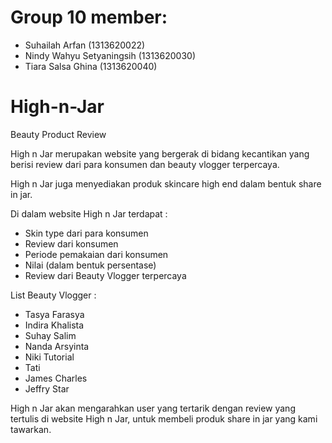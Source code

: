 # Group 10 member:
- Suhailah Arfan (1313620022)
- Nindy Wahyu Setyaningsih (1313620030)
- Tiara Salsa Ghina (1313620040)

# High-n-Jar
Beauty Product Review

High n Jar merupakan website yang bergerak di bidang kecantikan yang berisi review dari para konsumen dan beauty vlogger terpercaya. 

High n Jar juga menyediakan produk skincare high end dalam bentuk share in jar.

Di dalam website High n Jar terdapat :
- Skin type dari para konsumen
- Review dari konsumen
- Periode pemakaian dari konsumen
- Nilai (dalam bentuk persentase)
- Review dari Beauty Vlogger terpercaya

List Beauty Vlogger :
- Tasya Farasya
- Indira Khalista
- Suhay Salim
- Nanda Arsyinta
- Niki Tutorial
- Tati
- James Charles
- Jeffry Star

High n Jar akan mengarahkan user yang tertarik dengan review yang tertulis di website High n Jar, untuk membeli produk share in jar yang kami tawarkan.
